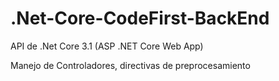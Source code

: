 # .Net-Core-CodeFirst-BackEnd

API de .Net Core 3.1 (ASP .NET Core Web App)

Manejo de Controladores, directivas de preprocesamiento
